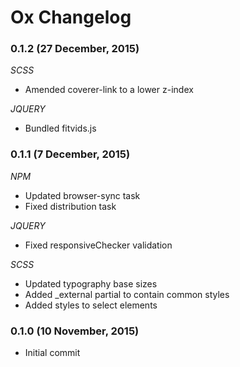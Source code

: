 # Ox Changelog

### 0.1.2 (27 December, 2015)

_SCSS_
* Amended coverer-link to a lower z-index

_JQUERY_
* Bundled fitvids.js


### 0.1.1 (7 December, 2015)

_NPM_
* Updated browser-sync task
* Fixed distribution task

_JQUERY_
* Fixed responsiveChecker validation

_SCSS_
* Updated typography base sizes
* Added _external partial to contain common styles
* Added styles to select elements


### 0.1.0 (10 November, 2015)

* Initial commit
